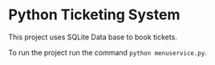 # Python Ticketing System

This project uses SQLite Data base to book tickets.

To run the project run the command `python menuservice.py`.
